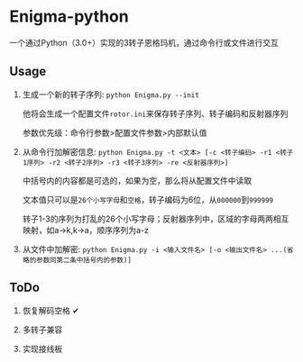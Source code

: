 # Enigma-python
一个通过Python（3.0+）实现的3转子恩格玛机，通过命令行或文件进行交互

## Usage
1. 生成一个新的转子序列: `python Enigma.py --init`

   他将会生成一个配置文件`rotor.ini`来保存转子序列、转子编码和反射器序列
   
   参数优先级：命令行参数>配置文件参数>内部默认值
   
2. 从命令行加解密信息: `python Enigma.py -t <文本> [-c <转子编码> -r1 <转子1序列> -r2 <转子2序列> -r3 <转子3序列> -re <反射器序列>]`

   中括号内的内容都是可选的，如果为空，那么将从配置文件中读取
   
   文本值只可以是`26个小写字母`和`空格`，转子编码为6位，从`000000`到`999999`
   
   转子1-3的序列为打乱的26个小写字母；反射器序列中，区域的字母两两相互映射，如a->k,k->a，顺序序列为a-z
   
3. 从文件中加解密: `python Enigma.py -i <输入文件名> [-o <输出文件名> ...(省略的参数同第二条中括号内的参数)]`
   
## ToDo
1. 恢复解码空格 ✔

2. 多转子兼容

3. 实现接线板
